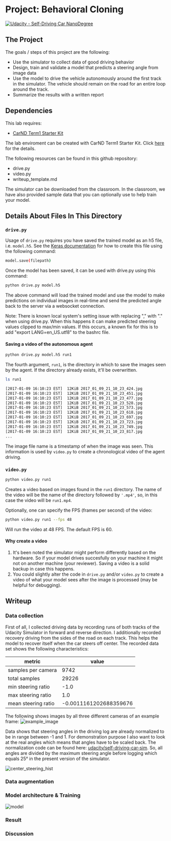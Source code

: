 # Project: Behavioral Cloning

[![Udacity - Self-Driving Car NanoDegree](https://s3.amazonaws.com/udacity-sdc/github/shield-carnd.svg)](http://www.udacity.com/drive)

[//]: # (Image References)

[augment_brightness]: ./output_images/augment_brightness.jpg "Brightness augmentation"
[augment_noise]: ./output_images/augment_noise.jpg "Salt & pepper noise augmentation"
[augment_rotation]: ./output_images/augment_rotation.jpg "Image rotation"
[center_steering_hist]: ./output_images/center_steering_hist.jpg "Distribution of steering angles of middle camera"
[example_image]: ./output_images/example_image.jpg "Example of image data featuring all cameras"
[feed_images]: ./output_images/feed_images.jpg "Images fed into the network"
[full_steering_hist]: ./output_images/full_steering_hist.jpg "Distribution of steering angles on final data set"
[model]: ./output_images/model.png "Visualization of model architecture"
[model_loss]: ./output_images/model_loss.jpg "Graph of training and validation loss"
[offset_comparison_hist]: ./output_images/offset_comparison_hist.jpg "Distribution of steering angles for different offsets"
[roi]: ./output_images/roi.jpg "Region of interest"

The Project
---
The goals / steps of this project are the following:
* Use the simulator to collect data of good driving behavior 
* Design, train and validate a model that predicts a steering angle from image data
* Use the model to drive the vehicle autonomously around the first track in the simulator. The vehicle should remain on the road for an entire loop around the track.
* Summarize the results with a written report

Dependencies
---
This lab requires:

* [CarND Term1 Starter Kit](https://github.com/udacity/CarND-Term1-Starter-Kit)

The lab enviroment can be created with CarND Term1 Starter Kit. Click [here](https://github.com/udacity/CarND-Term1-Starter-Kit/blob/master/README.md) for the details.

The following resources can be found in this github repository:
* drive.py
* video.py
* writeup_template.md

The simulator can be downloaded from the classroom. In the classroom, we have also provided sample data that you can optionally use to help train your model.

## Details About Files In This Directory

### `drive.py`

Usage of `drive.py` requires you have saved the trained model as an h5 file, i.e. `model.h5`. See the [Keras documentation](https://keras.io/getting-started/faq/#how-can-i-save-a-keras-model) for how to create this file using the following command:
```sh
model.save(filepath)
```

Once the model has been saved, it can be used with drive.py using this command:

```sh
python drive.py model.h5
```

The above command will load the trained model and use the model to make predictions on individual images in real-time and send the predicted angle back to the server via a websocket connection.

Note: There is known local system's setting issue with replacing "," with "." when using drive.py. When this happens it can make predicted steering values clipped to max/min values. If this occurs, a known fix for this is to add "export LANG=en_US.utf8" to the bashrc file.

#### Saving a video of the autonomous agent

```sh
python drive.py model.h5 run1
```

The fourth argument, `run1`, is the directory in which to save the images seen by the agent. If the directory already exists, it'll be overwritten.

```sh
ls run1

[2017-01-09 16:10:23 EST]  12KiB 2017_01_09_21_10_23_424.jpg
[2017-01-09 16:10:23 EST]  12KiB 2017_01_09_21_10_23_451.jpg
[2017-01-09 16:10:23 EST]  12KiB 2017_01_09_21_10_23_477.jpg
[2017-01-09 16:10:23 EST]  12KiB 2017_01_09_21_10_23_528.jpg
[2017-01-09 16:10:23 EST]  12KiB 2017_01_09_21_10_23_573.jpg
[2017-01-09 16:10:23 EST]  12KiB 2017_01_09_21_10_23_618.jpg
[2017-01-09 16:10:23 EST]  12KiB 2017_01_09_21_10_23_697.jpg
[2017-01-09 16:10:23 EST]  12KiB 2017_01_09_21_10_23_723.jpg
[2017-01-09 16:10:23 EST]  12KiB 2017_01_09_21_10_23_749.jpg
[2017-01-09 16:10:23 EST]  12KiB 2017_01_09_21_10_23_817.jpg
...
```

The image file name is a timestamp of when the image was seen. This information is used by `video.py` to create a chronological video of the agent driving.

### `video.py`

```sh
python video.py run1
```

Creates a video based on images found in the `run1` directory. The name of the video will be the name of the directory followed by `'.mp4'`, so, in this case the video will be `run1.mp4`.

Optionally, one can specify the FPS (frames per second) of the video:

```sh
python video.py run1 --fps 48
```

Will run the video at 48 FPS. The default FPS is 60.

#### Why create a video

1. It's been noted the simulator might perform differently based on the hardware. So if your model drives succesfully on your machine it might not on another machine (your reviewer). Saving a video is a solid backup in case this happens.
2. You could slightly alter the code in `drive.py` and/or `video.py` to create a video of what your model sees after the image is processed (may be helpful for debugging).

Writeup
---

### Data collection

First of all, I collected driving data by recording runs of both tracks of the Udacity Simulator in forward and reverse 
direction. I additionally recorded recovery driving from the sides of the road on each track. This helps the model to 
recover itself when the car steers off center. 
The recorded data set shows the following characteristics:

metric | value
-------|--------
samples per camera | 9742
total samples | 29226
min steering ratio | -1.0
max steering ratio | 1.0
mean steering ratio | -0.0011161202688359676

The following shows images by all three different cameras of an example frame:
![example_image]

Data shows that steering angles in the driving log are already normalized to be in range between -1 and 1. For 
demonstration purpose I also want to look at the real angles which means that angles have to be scaled back. The 
normalization code can be found here: [udacity/self-driving-car-sim](https://github.com/udacity/self-driving-car-sim/blob/bdcd588990df2db4706e772cd45d6e013631a2f2/Assets/Standard%20Assets/Vehicles/Car/Scripts/CarController.cs#L472). 
So, all angles are divided by the maximum steering angle before logging which equals 25° in the present version of the 
simulator.

![center_steering_hist]



### Data augmentation

### Model architecture & Training

![model]

### Result

### Discussion
